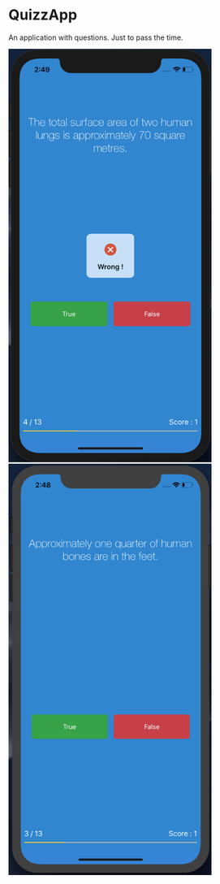 # QuizzApp
An application with questions. Just to pass the time.

<img src="Images/quizapp.png" width="400" >


<img src="Images/quizapp2.png" width="400" >
